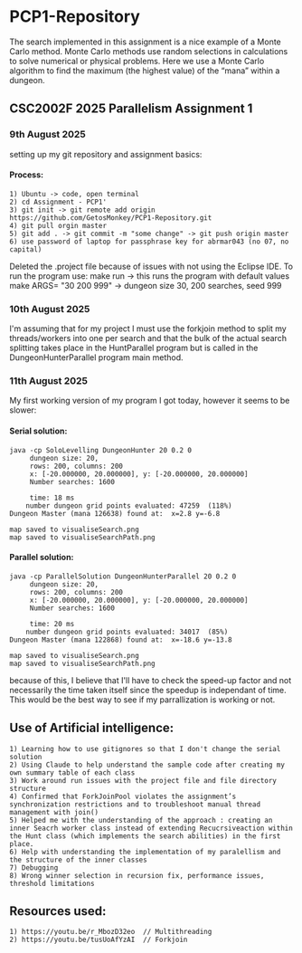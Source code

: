 # PCP1-Repository
The search implemented in this assignment is a nice example of a Monte Carlo method. Monte Carlo methods use random selections in calculations to solve numerical or physical problems. Here we use a Monte Carlo algorithm to find the maximum (the highest value) of the “mana” within a dungeon.

## CSC2002F 2025 Parallelism Assignment 1

### 9th August 2025

setting up my git repository and assignment basics: 
    
#### Process:

    1) Ubuntu -> code, open terminal
    2) cd Assignment - PCP1'
    3) git init -> git remote add origin https://github.com/GetosMonkey/PCP1-Repository.git
    4) git pull orgin master
    5) git add . -> git commit -m "some change" -> git push origin master
    6) use password of laptop for passphrase key for abrmar043 (no 07, no capital) 

Deleted the .project file because of issues with not using the Eclipse IDE.
To run the program use: make run -> this runs the program with default values
                        make ARGS= "30 200 999" -> dungeon size 30, 200 searches, seed 999

### 10th August 2025 

I'm assuming that for my project I must use the forkjoin method to split my threads/workers into one per search and that the bulk of the actual search splitting takes place in the HuntParallel program but is called in the DungeonHunterParallel program main method. 

### 11th August 2025 

My first working version of my program I got today, however it seems to be slower: 

#### Serial solution: 

    java -cp SoloLevelling DungeonHunter 20 0.2 0   
         dungeon size: 20,
         rows: 200, columns: 200
         x: [-20.000000, 20.000000], y: [-20.000000, 20.000000]
         Number searches: 1600

         time: 18 ms
        number dungeon grid points evaluated: 47259  (118%)
    Dungeon Master (mana 126638) found at:  x=2.8 y=-6.8

    map saved to visualiseSearch.png
    map saved to visualiseSearchPath.png

#### Parallel solution: 

    java -cp ParallelSolution DungeonHunterParallel 20 0.2 0   
         dungeon size: 20,
         rows: 200, columns: 200
         x: [-20.000000, 20.000000], y: [-20.000000, 20.000000]
         Number searches: 1600

         time: 20 ms
        number dungeon grid points evaluated: 34017  (85%)
    Dungeon Master (mana 122868) found at:  x=-18.6 y=-13.8

    map saved to visualiseSearch.png
    map saved to visualiseSearchPath.png

because of this, I believe that I'll have to check the speed-up factor and not necessarily the time taken itself since the speedup is independant of time.
This would be the best way  to see if my parrallization is working or not. 

## Use of Artificial intelligence: 
    1) Learning how to use gitignores so that I don't change the serial solution
    2) Using Claude to help understand the sample code after creating my own summary table of each class
    3) Work around run issues with the project file and file directory structure
    4) Confirmed that ForkJoinPool violates the assignment’s synchronization restrictions and to troubleshoot manual thread management with join()
    5) Helped me with the understanding of the approach : creating an inner Seacrh worker class instead of extending Recucrsiveaction within the Hunt class (which implements the search abilities) in the first place.
    6) Help with understanding the implementation of my paralellism and the structure of the inner classes
    7) Debugging
    8) Wrong winner selection in recursion fix, performance issues, threshold limitations

## Resources used: 
    1) https://youtu.be/r_MbozD32eo  // Multithreading
    2) https://youtu.be/tusUoAfYzAI  // Forkjoin